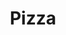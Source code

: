 ---
title: Pizza
crosslinks:
- iamveryculinary
- food
- livven
- KnightsOfPineapple
- Breadit
- veganpizza
- castiron
- thingsforants
- italy
- wholesomepics
- Seattle
- SneakyBackgroundFeet
- stupidpeople
- autotldr
- SWARJE
- lava_porn
- thatsathing
- grilledcheese
- samuraijack
- PizzaPorn
---